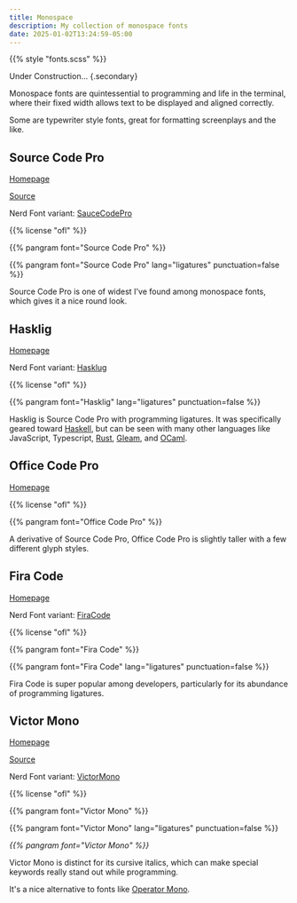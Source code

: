 ```yaml
---
title: Monospace
description: My collection of monospace fonts
date: 2025-01-02T13:24:59-05:00
---
```


{{% style "fonts.scss" %}}

Under Construction...
{.secondary}

Monospace fonts are quintessential to programming and life in the terminal,
where their fixed width allows text to be displayed and aligned correctly.

Some are typewriter style fonts, great for formatting screenplays and the like.

## Source Code Pro

[Homepage](https://adobe-fonts.github.io/source-code-pro)

[Source](https://github.com/adobe-fonts/source-code-pro)

Nerd Font variant: [SauceCodePro][nf]

{{% license "ofl" %}}

{{% pangram font="Source Code Pro" %}}

{{% pangram font="Source Code Pro" lang="ligatures" punctuation=false %}}

Source Code Pro is one of widest I've found among monospace fonts,
which gives it a nice round look.

## Hasklig

[Homepage](https://github.com/i-tu/Hasklig)

Nerd Font variant: [Hasklug][nf]

{{% license "ofl" %}}

{{% pangram font="Hasklig" lang="ligatures" punctuation=false %}}

Hasklig is Source Code Pro with programming ligatures.
It was specifically geared toward [Haskell](https://www.haskell.org),
but can be seen with many other languages like JavaScript, Typescript,
[Rust](https://www.rust-lang.org), [Gleam](https://gleam.run), and [OCaml](https://ocaml.org).

## Office Code Pro

[Homepage](https://github.com/nathco/Office-Code-Pro)

{{% license "ofl" %}}

{{% pangram font="Office Code Pro" %}}

A derivative of Source Code Pro, Office Code Pro is slightly taller with
a few different glyph styles.

## Fira Code

[Homepage](https://github.com/tonsky/FiraCode)

Nerd Font variant: [FiraCode][nf]

{{% license "ofl" %}}

{{% pangram font="Fira Code" %}}

{{% pangram font="Fira Code" lang="ligatures" punctuation=false %}}

Fira Code is super popular among developers, particularly for its abundance
of programming ligatures.

## Victor Mono

[Homepage](https://rubjo.github.io/victor-mono)

[Source](https://github.com/rubjo/victor-mono)

Nerd Font variant: [VictorMono][nf]

{{% license "ofl" %}}

{{% pangram font="Victor Mono" %}}

{{% pangram font="Victor Mono" lang="ligatures" punctuation=false %}}

<div style="font-style: italic">
    {{% pangram font="Victor Mono" %}}
</div>

Victor Mono is distinct for its cursive italics, which can make
special keywords really stand out while programming.

It's a nice alternative to fonts like
[Operator Mono](https://www.typography.com/fonts/operator/overview).

[nf]: https://www.nerdfonts.com/font-downloads
